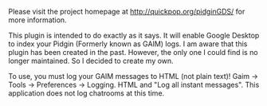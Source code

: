 Please visit the project homepage at http://quickpop.org/pidginGDS/ for more information.

This plugin is intended to do exactly as it says. It will enable Google Desktop to index your Pidgin (Formerly known as GAIM) logs. I am aware that this plugin has been created in the past. However, the only one I could find is no longer maintained. So I decided to create my own.

To use, you must log your GAIM messages to HTML (not plain text)! Gaim -> Tools -> Preferences -> Logging. HTML and "Log all instant messages". This application does not log chatrooms at this time.